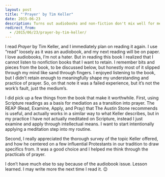 ```yaml
---
layout: post
title: "'Prayer' by Tim Keller"
date: 2015-06-23
description: Turns out audiobooks and non-fiction don't mix well for me.
redirect_from:
  - /2015/06/23/prayer-by-tim-keller/
---
```

I read *Prayer* by Tim Keller, and I immediately plan on reading it again. I use “read” loosely as it was an audiobook, and my next reading will be on paper. I love audiobooks, I’m not a hater. But in reading this book I realized that I cannot listen to nonfiction books that I want to retain. I remember bits and pieces from the book, to be discussed below, but honestly most of it slipped through my mind like sand through fingers. I enjoyed listening to the book, but I didn’t retain enough to meaningfully shape my understanding and practice of prayer. So, on that note it was a failed experience, but it’s not the work’s fault, just the medium’s.

I did pick up a few things from the book that make it worthwhile. First, using Scripture readings as a basis for mediation as a transition into prayer. The REAP (Read, Examine, Apply, and Pray) that The Austin Stone recommends is useful, and actually works in a similar way to what Keller describes, but in my practice I have not actually meditated on Scripture, instead I just examine and apply through intellectual means. I want to start intentionally applying a meditation step into my routine.

Second, I really appreciated the thorough survey of the topic Keller offered, and how he centered on a few influential Protestants in our tradition to draw specifics from. It was a good choice and I helped me think through the practicals of prayer.

I don’t have much else to say because of the audiobook issue. Lesson learned. I may write more the next time I read it. 😉